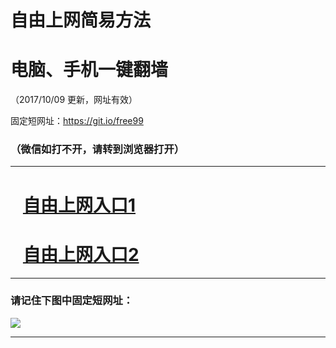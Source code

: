 ﻿# 自由上网简易方法

# 电脑、手机一键翻墙

（2017/10/09 更新，网址有效）

固定短网址：https://git.io/free99

### （微信如打不开，请转到浏览器打开）


***





# &nbsp;&nbsp; <a href="http://ft1390710231.fwq-tz-1001.info/fwqtz01.html?t=100900124591 " target="_blank">自由上网入口1</a>
# &nbsp;&nbsp; <a href="http://ft3203630975.fwq-tz-1002.info/fwqtz02.html?t=100900114935 " target="_blank">自由上网入口2</a>
***

### 请记住下图中固定短网址：

<img src="https://s3-us-west-2.amazonaws.com/fwq-1001/yjfq-20170905okok.png" /> 


***

